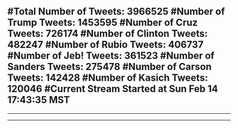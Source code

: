 #Total Number of Tweets: 3966525 
#Number of Trump Tweets: 1453595
#Number of Cruz Tweets: 726174
#Number of Clinton Tweets: 482247
#Number of Rubio Tweets: 406737
#Number of Jeb! Tweets: 361523
#Number of Sanders Tweets: 275478
#Number of Carson Tweets: 142428
#Number of Kasich Tweets: 120046
#Current Stream Started at Sun Feb 14 17:43:35 MST
---
---
---
